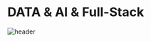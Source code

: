 # DATA & AI & Full-Stack
<!-- https://happybplus.tistory.com/913 -->

![header](https://capsule-render.vercel.app/api?type=slice&theme=gruvbox&height=300&section=header&text=DATA⧸AI⧸Full-Stack&rotate=20&fontAlign=60&fontAlignY=40)

<!--
**kangspa/kangspa** is a ✨ _special_ ✨ repository because its `README.md` (this file) appears on your GitHub profile.

Here are some ideas to get you started:

- 🔭 I’m currently working on ...
- 🌱 I’m currently learning ...
- 👯 I’m looking to collaborate on ...
- 🤔 I’m looking for help with ...
- 💬 Ask me about ...
- 📫 How to reach me: ...
- 😄 Pronouns: ...
- ⚡ Fun fact: ...
-->
